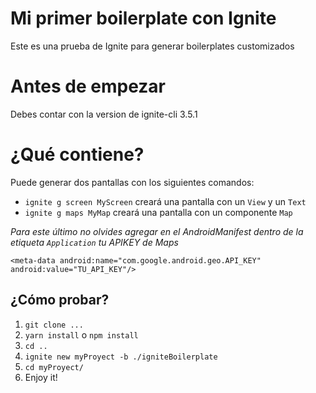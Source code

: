 # Mi primer boilerplate con Ignite

Este es una prueba de Ignite para generar boilerplates customizados 

# Antes de empezar 
Debes contar con la version de ignite-cli 3.5.1 

# ¿Qué contiene?
Puede generar dos pantallas con los siguientes comandos: 
- `ignite g screen MyScreen` creará una pantalla con un `View` y un `Text`
- `ignite g maps MyMap` creará una pantalla con un componente `Map`

*Para este último no olvides agregar en el AndroidManifest dentro de la etiqueta `Application` tu APIKEY de Maps*

`<meta-data
     android:name="com.google.android.geo.API_KEY"
     android:value="TU_API_KEY"/>`

## ¿Cómo probar?
 1) `git clone ...`
 2) `yarn install` o `npm install`
 3) `cd ..`
 4) `ignite new myProyect -b ./igniteBoilerplate`
 5) `cd myProyect/`
 6) Enjoy it!
